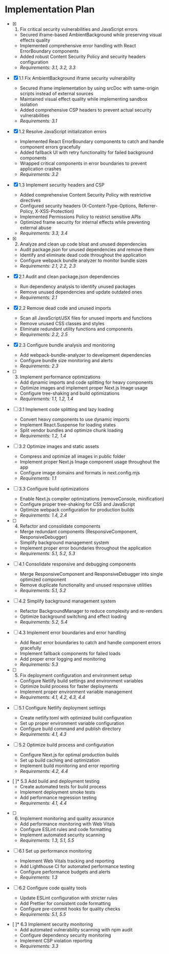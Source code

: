 # Implementation Plan

- [x] 1. Fix critical security vulnerabilities and JavaScript errors
  - Secured iframe-based AmbientBackground while preserving visual effects quality
  - Implemented comprehensive error handling with React ErrorBoundary components
  - Added robust Content Security Policy and security headers configuration
  - _Requirements: 3.1, 3.2, 3.3_

- [x] 1.1 Fix AmbientBackground iframe security vulnerability
  - Secured iframe implementation by using srcDoc with same-origin scripts instead of external sources
  - Maintained visual effect quality while implementing sandbox isolation
  - Added comprehensive CSP headers to prevent actual security vulnerabilities
  - _Requirements: 3.1_

- [x] 1.2 Resolve JavaScript initialization errors
  - Implemented React ErrorBoundary components to catch and handle component errors gracefully
  - Added fallback UI with retry functionality for failed background components
  - Wrapped critical components in error boundaries to prevent application crashes
  - _Requirements: 3.2_

- [x] 1.3 Implement security headers and CSP
  - Added comprehensive Content Security Policy with restrictive directives
  - Configured security headers (X-Content-Type-Options, Referrer-Policy, X-XSS-Protection)
  - Implemented Permissions Policy to restrict sensitive APIs
  - Optimized frame security for internal effects while preventing external abuse
  - _Requirements: 3.3, 3.4_

- [x] 2. Analyze and clean up code bloat and unused dependencies
  - Audit package.json for unused dependencies and remove them
  - Identify and eliminate dead code throughout the application
  - Configure webpack bundle analyzer to monitor bundle sizes
  - _Requirements: 2.1, 2.2, 2.3_

- [x] 2.1 Audit and clean package.json dependencies
  - Run dependency analysis to identify unused packages
  - Remove unused dependencies and update outdated ones
  - _Requirements: 2.1_

- [x] 2.2 Remove dead code and unused imports
  - Scan all JavaScript/JSX files for unused imports and functions
  - Remove unused CSS classes and styles
  - Eliminate redundant utility functions and components
  - _Requirements: 2.2, 2.5_

- [x] 2.3 Configure bundle analysis and monitoring
  - Add webpack-bundle-analyzer to development dependencies
  - Configure bundle size monitoring and alerts
  - _Requirements: 2.3_

- [ ] 3. Implement performance optimizations
  - Add dynamic imports and code splitting for heavy components
  - Optimize images and implement proper Next.js Image usage
  - Configure tree-shaking and build optimizations
  - _Requirements: 1.1, 1.2, 1.4_

- [ ] 3.1 Implement code splitting and lazy loading
  - Convert heavy components to use dynamic imports
  - Implement React.Suspense for loading states
  - Split vendor bundles and optimize chunk loading
  - _Requirements: 1.2, 1.4_

- [ ] 3.2 Optimize images and static assets
  - Compress and optimize all images in public folder
  - Implement proper Next.js Image component usage throughout the app
  - Configure image domains and formats in next.config.mjs
  - _Requirements: 1.1_

- [ ] 3.3 Configure build optimizations
  - Enable Next.js compiler optimizations (removeConsole, minification)
  - Configure proper tree-shaking for CSS and JavaScript
  - Optimize webpack configuration for production builds
  - _Requirements: 1.4, 2.4_

- [ ] 4. Refactor and consolidate components
  - Merge redundant components (ResponsiveComponent, ResponsiveDebugger)
  - Simplify background management system
  - Implement proper error boundaries throughout the application
  - _Requirements: 5.1, 5.2, 5.3_

- [ ] 4.1 Consolidate responsive and debugging components
  - Merge ResponsiveComponent and ResponsiveDebugger into single optimized component
  - Remove duplicate functionality and unused responsive utilities
  - _Requirements: 5.1, 5.2_

- [ ] 4.2 Simplify background management system
  - Refactor BackgroundManager to reduce complexity and re-renders
  - Optimize background switching and effect loading
  - _Requirements: 5.2, 5.4_

- [ ] 4.3 Implement error boundaries and error handling
  - Add React error boundaries to catch and handle component errors gracefully
  - Implement fallback components for failed loads
  - Add proper error logging and monitoring
  - _Requirements: 5.3_

- [ ] 5. Fix deployment configuration and environment setup
  - Configure Netlify build settings and environment variables
  - Optimize build process for faster deployments
  - Implement proper environment variable management
  - _Requirements: 4.1, 4.2, 4.3, 4.4_

- [ ] 5.1 Configure Netlify deployment settings
  - Create netlify.toml with optimized build configuration
  - Set up proper environment variable configuration
  - Configure build command and publish directory
  - _Requirements: 4.1, 4.3_

- [ ] 5.2 Optimize build process and configuration
  - Configure Next.js for optimal production builds
  - Set up build caching and optimization
  - Implement build monitoring and error reporting
  - _Requirements: 4.2, 4.4_

- [ ]* 5.3 Add build and deployment testing
  - Create automated tests for build process
  - Implement deployment smoke tests
  - Add performance regression testing
  - _Requirements: 4.1, 4.4_

- [ ] 6. Implement monitoring and quality assurance
  - Add performance monitoring with Web Vitals
  - Configure ESLint rules and code formatting
  - Implement automated security scanning
  - _Requirements: 1.3, 5.1, 5.5_

- [ ] 6.1 Set up performance monitoring
  - Implement Web Vitals tracking and reporting
  - Add Lighthouse CI for automated performance testing
  - Configure performance budgets and alerts
  - _Requirements: 1.3_

- [ ] 6.2 Configure code quality tools
  - Update ESLint configuration with stricter rules
  - Add Prettier for consistent code formatting
  - Configure pre-commit hooks for quality checks
  - _Requirements: 5.1, 5.5_

- [ ]* 6.3 Implement security monitoring
  - Add automated vulnerability scanning with npm audit
  - Configure dependency security monitoring
  - Implement CSP violation reporting
  - _Requirements: 3.3_